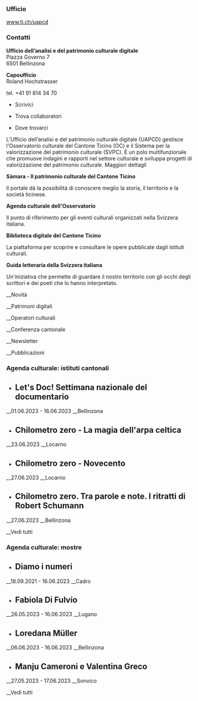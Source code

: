 ###  Ufficio

www.ti.ch/uapcd

###  Contatti

**Ufficio dell’analisi e del patrimonio culturale digitale**  
Piazza Governo 7  
6501 Bellinzona

 **Capoufficio**  
Roland Hochstrasser

tel. +41 91 814 34 70  

  * Scrivici

  * Trova collaboratori

  * Dove trovarci

L’Ufficio dell’analisi e del patrimonio culturale digitale (UAPCD) gestisce
l'Osservatorio culturale del Cantone Ticino (OC) e il Sistema per la
valorizzazione del patrimonio culturale (SVPC). È un polo multifunzionale che
promuove indagini e rapporti nel settore culturale e sviluppa progetti di
valorizzazione del patrimonio culturale. Maggiori dettagli

**Sàmara - Il patrimonio culturale del Cantone Ticino**

Il portale dà la possibilità di conoscere meglio la storia, il territorio e la
società ticinese.

 **Agenda culturale dell'Osservatorio**

Il punto di riferimento per gli eventi culturali organizzati nella Svizzera
italiana.

 **Biblioteca digitale del Cantone Ticino**

La piattaforma per scoprire e consultare le opere pubblicate dagli istituti
culturali.

 **Guida letteraria della Svizzera italiana**

Un'iniziativa che permette di guardare il nostro territorio con gli occhi
degli scrittori e dei poeti che lo hanno interpretato.

__Novità

 __Patrimoni digitali

 __Operatori culturali

 __Conferenza cantonale

 __Newsletter

 __Pubblicazioni

###  Agenda culturale: istituti cantonali

  * ## Let's Doc! Settimana nazionale del documentario

__01.06.2023 - 16.06.2023 __Bellinzona

  * ## Chilometro zero - La magia dell'arpa celtica

__23.06.2023 __Locarno

  * ## Chilometro zero - Novecento

__27.06.2023 __Locarno

  * ## Chilometro zero. Tra parole e note. I ritratti di Robert Schumann

__27.06.2023 __Bellinzona

__Vedi tutti

###  Agenda culturale: mostre

  * ## Diamo i numeri

__18.09.2021 - 16.06.2023 __Cadro

  * ## Fabiola Di Fulvio

__26.05.2023 - 16.06.2023 __Lugano

  * ## Loredana Müller

__06.06.2023 - 16.06.2023 __Bellinzona

  * ## Manju Cameroni e Valentina Greco

__27.05.2023 - 17.06.2023 __Sonvico

__Vedi tutti

